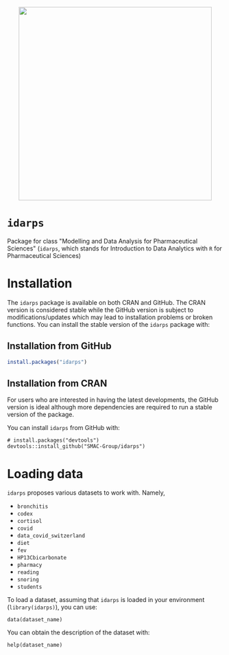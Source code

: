 <p align="center">
<img src="static/logo_data_analytics.png" align="center" width="450px"/>
</p>

# `idarps`
Package for class "Modelling and Data Analysis for Pharmaceutical Sciences" (`idarps`, which stands for Introduction to Data Analytics with `R` for Pharmaceutical Sciences)

# Installation

The `idarps` package is available on both CRAN and GitHub. The CRAN version is considered stable while the GitHub version is subject to modifications/updates which may lead to installation problems or broken functions. You can install the stable version of the `idarps` package with:

## Installation from GitHub
```R
install.packages("idarps")
``` 


## Installation from CRAN
For users who are interested in having the latest developments, the GitHub version is ideal although more dependencies are required to run a stable version of the package.

You can install `idarps` from GitHub with:

```
# install.packages("devtools")
devtools::install_github("SMAC-Group/idarps")
```

# Loading data
`idarps` proposes various datasets to work with. Namely, 

- `bronchitis`
- `codex`
- `cortisol`
- `covid`
- `data_covid_switzerland`
- `diet`
- `fev`
- `HP13Cbicarbonate`
- `pharmacy`
- `reading`
- `snoring`
- `students`

To load a dataset, assuming that `idarps` is loaded in your environment (`library(idarps)`), you can use:

```
data(dataset_name)
```

You can obtain the description of the dataset with:
```
help(dataset_name)
```
